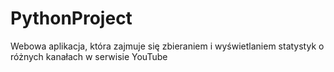 # PythonProject
Webowa aplikacja, która zajmuje się zbieraniem i wyświetlaniem statystyk o różnych kanałach w serwisie YouTube

